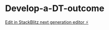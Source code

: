 # Develop-a-DT-outcome

[Edit in StackBlitz next generation editor ⚡️](https://stackblitz.com/~/github.com/yalinijohnson/Develop-a-DT-outcome)
